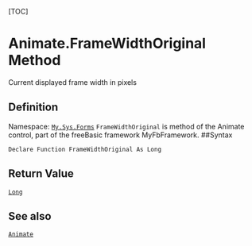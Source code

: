 [TOC]
# Animate.FrameWidthOriginal Method
Current displayed frame width in pixels
## Definition
Namespace: [`My.Sys.Forms`](My.Sys.Forms.md)
`FrameWidthOriginal` is method of the Animate control, part of the freeBasic framework MyFbFramework.
##Syntax
```freeBasic
Declare Function FrameWidthOriginal As Long
```


## Return Value
[`Long`]("https://www.freebasic.net/wiki/KeyPgLong")
## See also
[`Animate`](Animate.md)
